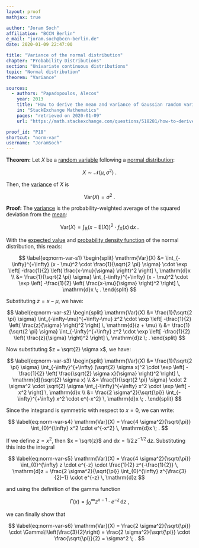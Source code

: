 ```yaml
---
layout: proof
mathjax: true

author: "Joram Soch"
affiliation: "BCCN Berlin"
e_mail: "joram.soch@bccn-berlin.de"
date: 2020-01-09 22:47:00

title: "Variance of the normal distribution"
chapter: "Probability Distributions"
section: "Univariate continuous distributions"
topic: "Normal distribution"
theorem: "Variance"

sources:
  - authors: "Papadopoulos, Alecos"
    year: 2013
    title: "How to derive the mean and variance of Gaussian random variable?"
    in: "StackExchange Mathematics"
    pages: "retrieved on 2020-01-09"
    url: "https://math.stackexchange.com/questions/518281/how-to-derive-the-mean-and-variance-of-a-gaussian-random-variable"

proof_id: "P18"
shortcut: "norm-var"
username: "JoramSoch"
---
```



**Theorem:** Let $X$ be a [random variable](/D/rvar) following a [normal distribution](/D/norm):

$$ \label{eq:norm}
X \sim \mathcal{N}(\mu, \sigma^2) \; .
$$

Then, the [variance](/D/var) of $X$ is

$$ \label{eq:norm-var}
\mathrm{Var}(X) = \sigma^2 \; .
$$


**Proof:** The [variance](/D/var) is the probability-weighted average of the squared deviation from the [mean](/D/mean):

$$ \label{eq:var}
\mathrm{Var}(X) = \int_{\mathbb{R}} (x - \mathrm{E}(X))^2 \cdot f_\mathrm{X}(x) \, \mathrm{d}x \; .
$$

With the [expected value](/P/norm-mean) and [probability density function](/P/norm-pdf) of the normal distribution, this reads:

$$ \label{eq:norm-var-s1}
\begin{split}
\mathrm{Var}(X) &= \int_{-\infty}^{+\infty} (x - \mu)^2 \cdot \frac{1}{\sqrt{2 \pi} \sigma} \cdot \exp \left[ -\frac{1}{2} \left( \frac{x-\mu}{\sigma} \right)^2 \right] \, \mathrm{d}x \\
&= \frac{1}{\sqrt{2 \pi} \sigma} \int_{-\infty}^{+\infty} (x - \mu)^2 \cdot \exp \left[ -\frac{1}{2} \left( \frac{x-\mu}{\sigma} \right)^2 \right] \, \mathrm{d}x \; .
\end{split}
$$

Substituting $z = x -\mu$, we have:

$$ \label{eq:norm-var-s2}
\begin{split}
\mathrm{Var}(X) &= \frac{1}{\sqrt{2 \pi} \sigma} \int_{-\infty-\mu}^{+\infty-\mu} z^2 \cdot \exp \left[ -\frac{1}{2} \left( \frac{z}{\sigma} \right)^2 \right] \, \mathrm{d}(z + \mu) \\
&= \frac{1}{\sqrt{2 \pi} \sigma} \int_{-\infty}^{+\infty} z^2 \cdot \exp \left[ -\frac{1}{2} \left( \frac{z}{\sigma} \right)^2 \right] \, \mathrm{d}z \; .
\end{split}
$$

Now substituting $z = \sqrt{2} \sigma x$, we have:

$$ \label{eq:norm-var-s3}
\begin{split}
\mathrm{Var}(X) &= \frac{1}{\sqrt{2 \pi} \sigma} \int_{-\infty}^{+\infty} (\sqrt{2} \sigma x)^2 \cdot \exp \left[ -\frac{1}{2} \left( \frac{\sqrt{2} \sigma x}{\sigma} \right)^2 \right] \, \mathrm{d}(\sqrt{2} \sigma x) \\
&= \frac{1}{\sqrt{2 \pi} \sigma} \cdot 2 \sigma^2 \cdot \sqrt{2} \sigma \int_{-\infty}^{+\infty} x^2 \cdot \exp \left[ -x^2 \right] \, \mathrm{d}x \\
&= \frac{2 \sigma^2}{\sqrt{\pi}} \int_{-\infty}^{+\infty} x^2 \cdot e^{-x^2} \, \mathrm{d}x \; .
\end{split}
$$

Since the integrand is symmetric with respect to $x = 0$, we can write:

$$ \label{eq:norm-var-s4}
\mathrm{Var}(X) = \frac{4 \sigma^2}{\sqrt{\pi}} \int_{0}^{\infty} x^2 \cdot e^{-x^2} \, \mathrm{d}x \; .
$$

If we define $z = x^2$, then $x = \sqrt{z}$ and $\mathrm{d}x = 1/2 \, z^{-1/2} \, \mathrm{d}z$. Substituting this into the integral

$$ \label{eq:norm-var-s5}
\mathrm{Var}(X) = \frac{4 \sigma^2}{\sqrt{\pi}} \int_{0}^{\infty} z \cdot e^{-z} \cdot \frac{1}{2} z^{-\frac{1}{2}} \, \mathrm{d}z = \frac{2 \sigma^2}{\sqrt{\pi}} \int_{0}^{\infty} z^{\frac{3}{2}-1} \cdot e^{-z} \, \mathrm{d}z
$$

and using the definition of the gamma function

$$ \label{eq:gam-fct}
\Gamma(x) = \int_{0}^{\infty} z^{x-1} \cdot e^{-z} \, \mathrm{d}z \; ,
$$

we can finally show that

$$ \label{eq:norm-var-s6}
\mathrm{Var}(X) = \frac{2 \sigma^2}{\sqrt{\pi}} \cdot \Gamma\!\left(\frac{3}{2}\right) = \frac{2 \sigma^2}{\sqrt{\pi}} \cdot \frac{\sqrt{\pi}}{2} = \sigma^2 \; .
$$
